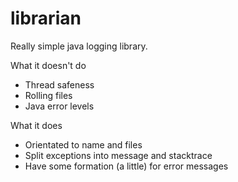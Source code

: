# librarian

Really simple java logging library.

What it doesn't do

- Thread safeness
- Rolling files
- Java error levels

What it does

- Orientated to name and files
- Split exceptions into message and stacktrace
- Have some formation (a little) for error messages
